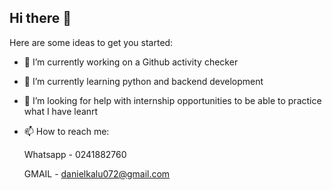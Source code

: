 ## Hi there 👋


Here are some ideas to get you started:

- 🔭 I’m currently working on a Github activity checker
- 🌱 I’m currently learning python and backend development
- 🤔 I’m looking for help with internship opportunities to be able to practice what I have leanrt
- 📫 How to reach me:

  Whatsapp - 0241882760

  GMAIL - danielkalu072@gmail.com
 <!-- - 💬 Ask me about ...
- 📫 How to reach me: ...
- 😄 Pronouns: ...
- ⚡ Fun fact: ...
- - 👯 I’m looking to collaborate on
 
    -->


